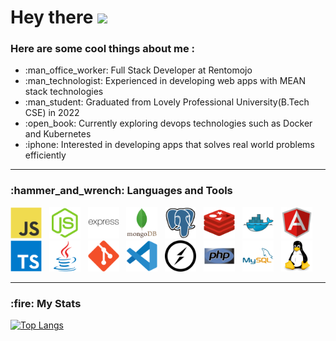 <h1>Hey there <img src = "https://media.giphy.com/media/hvRJCLFzcasrR4ia7z/giphy.gif" width="27"/></h1>
<h3>Here are some cool things about me : </h3>
<ul>
<li> :man_office_worker: Full Stack Developer at Rentomojo</li>
<li> :man_technologist: Experienced in developing web apps with MEAN stack technologies</li>
<li> :man_student: Graduated from Lovely Professional University(B.Tech CSE) in 2022</li>
<li> :open_book: Currently exploring devops technologies such as Docker and Kubernetes</li>
<li> :iphone: Interested in developing apps that solves real world problems efficiently</li>
</ul>

---

<h3> :hammer_and_wrench: Languages and Tools </h3>
<div>
 <img src="https://github.com/devicons/devicon/blob/master/icons/javascript/javascript-original.svg" alt="JavaScript" width="50"/>
 &nbsp
 <img src="https://github.com/devicons/devicon/blob/master/icons/nodejs/nodejs-original.svg" alt="NodeJS" width="50"/>
 &nbsp
 <img src="https://github.com/devicons/devicon/blob/master/icons/express/express-original-wordmark.svg" alt="ExpressJS" width="50"/>
 &nbsp
 <img src="https://github.com/devicons/devicon/blob/master/icons/mongodb/mongodb-original-wordmark.svg" alt="MondoDB" width="50"/>
 &nbsp
 <img src="https://github.com/devicons/devicon/blob/master/icons/postgresql/postgresql-original.svg" alt="PostgreSql" width="50"/>
 &nbsp
 <img src="https://github.com/devicons/devicon/blob/master/icons/redis/redis-original.svg" alt="Redis" width="50"/>
 &nbsp
 <img src="https://github.com/devicons/devicon/blob/master/icons/docker/docker-original.svg" alt="Docker" width="50"/>
 &nbsp
 <img src="https://github.com/devicons/devicon/blob/master/icons/angularjs/angularjs-original.svg" alt="Angular" width="50"/>
 &nbsp
 <img src="https://github.com/devicons/devicon/blob/master/icons/typescript/typescript-original.svg" alt="TypeScript" width="50"/>
 &nbsp
 <img src="https://github.com/devicons/devicon/blob/master/icons/java/java-original.svg" alt="Java" width="50"/>
 &nbsp
 <img src="https://github.com/devicons/devicon/blob/master/icons/git/git-original.svg" alt="Git" width="50"/>
 &nbsp
 <img src="https://github.com/devicons/devicon/blob/master/icons/vscode/vscode-original.svg" alt="VSCode" width="50"/>
 &nbsp
 <img src="https://github.com/devicons/devicon/blob/master/icons/socketio/socketio-original.svg" alt="Socket.io" width="50"/>
 &nbsp
 <img src="https://github.com/devicons/devicon/blob/master/icons/php/php-original.svg" alt="php" width="50"/>
 &nbsp
 <img src="https://github.com/devicons/devicon/blob/master/icons/mysql/mysql-original-wordmark.svg" alt="mySql" width="50"/>
 &nbsp
 <img src="https://github.com/devicons/devicon/blob/master/icons/linux/linux-original.svg" alt="linux" width="50"/>
 &nbsp
</div>

---

<h3>:fire: My Stats</h3>

[![Top Langs](https://github-readme-stats.vercel.app/api/top-langs/?username=Kaushambha&theme=codeSTACKr&layout=compact)](https://github.com/Kaushambha/github-readme-stats)
